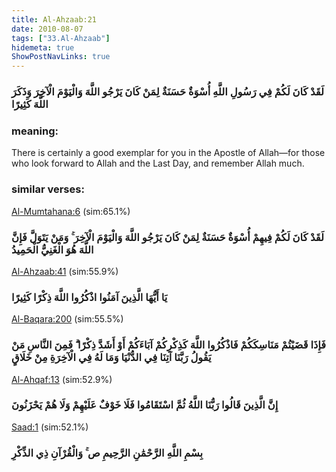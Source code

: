 ```yaml
---
title: Al-Ahzaab:21
date: 2010-08-07
tags: ["33.Al-Ahzaab"]
hidemeta: true 
ShowPostNavLinks: true 
---
```

### لَقَدْ كَانَ لَكُمْ فِي رَسُولِ اللَّهِ أُسْوَةٌ حَسَنَةٌ لِمَنْ كَانَ يَرْجُو اللَّهَ وَالْيَوْمَ الْآخِرَ وَذَكَرَ اللَّهَ كَثِيرًا
### meaning: 
There is certainly a good exemplar for you in the Apostle of Allah—for those who look forward to Allah and the Last Day, and remember Allah much.
### similar verses: 

[Al-Mumtahana:6](/60/6) (sim:65.1%)

### لَقَدْ كَانَ لَكُمْ فِيهِمْ أُسْوَةٌ حَسَنَةٌ لِمَنْ كَانَ يَرْجُو اللَّهَ وَالْيَوْمَ الْآخِرَ ۚ وَمَنْ يَتَوَلَّ فَإِنَّ اللَّهَ هُوَ الْغَنِيُّ الْحَمِيدُ

[Al-Ahzaab:41](/33/41) (sim:55.9%)

### يَا أَيُّهَا الَّذِينَ آمَنُوا اذْكُرُوا اللَّهَ ذِكْرًا كَثِيرًا

[Al-Baqara:200](/2/200) (sim:55.5%)

### فَإِذَا قَضَيْتُمْ مَنَاسِكَكُمْ فَاذْكُرُوا اللَّهَ كَذِكْرِكُمْ آبَاءَكُمْ أَوْ أَشَدَّ ذِكْرًا ۗ فَمِنَ النَّاسِ مَنْ يَقُولُ رَبَّنَا آتِنَا فِي الدُّنْيَا وَمَا لَهُ فِي الْآخِرَةِ مِنْ خَلَاقٍ

[Al-Ahqaf:13](/46/13) (sim:52.9%)

### إِنَّ الَّذِينَ قَالُوا رَبُّنَا اللَّهُ ثُمَّ اسْتَقَامُوا فَلَا خَوْفٌ عَلَيْهِمْ وَلَا هُمْ يَحْزَنُونَ

[Saad:1](/38/1) (sim:52.1%)

### بِسْمِ اللَّهِ الرَّحْمَٰنِ الرَّحِيمِ ص ۚ وَالْقُرْآنِ ذِي الذِّكْرِ
